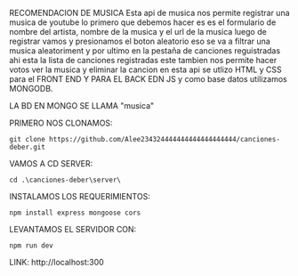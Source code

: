 RECOMENDACION DE MUSICA Esta api de musica nos permite registrar una musica de youtube lo primero que debemos hacer es es el formulario de nombre del artista, nombre de la musica y el url de la musica luego de registrar vamos y presionamos el boton aleatorio eso se va a filtrar una musica aleatoriment y por ultimo en la pestaña de canciones reguistradas ahi esta la lista de canciones registradas este tambien nos permite hacer votos ver la musica y eliminar la cancion en esta api se utlizo HTML y CSS para el FRONT END Y PARA EL BACK EDN JS y como base datos utilizamos MONGODB.

LA BD EN MONGO SE LLAMA "musica"

PRIMERO NOS CLONAMOS:
~~~
git clone https://github.com/Alee234324444444444444444444/canciones-deber.git
~~~

VAMOS A CD SERVER:
~~~
cd .\canciones-deber\server\
~~~

INSTALAMOS LOS REQUERIMIENTOS:
~~~
npm install express mongoose cors
~~~

LEVANTAMOS EL SERVIDOR CON:
~~~ 
npm run dev
~~~

LINK: http://localhost:300
